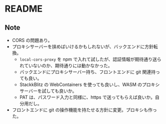 # README

## Note

- CORS の問題あり。
- プロキシサーバーを挟めばいけるかもしれないが、バックエンドに方針転換。
    - `local-cors-proxy` を npm で入れて試したが、認証情報が期待通り送られていないのか、期待通りには動かなかった。
    - バックエンドにプロキシサーバー持ち、フロントエンドに git 関連持っても良い。
    - StackkBlitz の WebContainers を使っても良いし、WASM のプロキシサーバーを試しても良いか。
    - PAT は、パスワード入力と同様に、https で送ってもらえば良いか。自分用だし。
- フロントエンドに git の操作機能を持たせる方針に変更。プロキシも作った。
